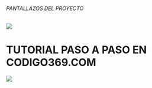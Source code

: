 ###### PANTALLAZOS DEL PROYECTO
![](https://i.ibb.co/rwZFdbG/oso.gif)
# **TUTORIAL PASO A PASO EN CODIGO369.COM**
![](https://i.ibb.co/wdj3dsS/erwe345.png)
